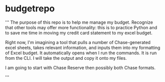 # budgetrepo
'''
The purpose of this repo is to help me manage my budget. Recognize that other tools may offer more functionality: this is to practice Python and to save me time in moving my credit card statement to my excel budget. 

Right now, I'm imagining a tool that pulls a number of Chase-generated excel sheets, takes relevant information, and inputs them into my formatting of Excel budget. It automatically opens when I run the commands. It is run from the CLI. I will take the output and copy it onto my files.

I am going to start with Chase Reserve then possibly both Chase formats. 


'''
